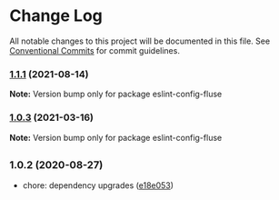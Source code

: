 # Change Log

All notable changes to this project will be documented in this file.
See [Conventional Commits](https://conventionalcommits.org) for commit guidelines.

### [1.1.1](https://github.com/Nayni/fluse/compare/eslint-config-fluse@1.1.0...eslint-config-fluse@1.1.1) (2021-08-14)

**Note:** Version bump only for package eslint-config-fluse





### [1.0.3](https://github.com/Nayni/fluse/compare/eslint-config-fluse@1.0.2...eslint-config-fluse@1.0.3) (2021-03-16)

**Note:** Version bump only for package eslint-config-fluse





## <small>1.0.2 (2020-08-27)</small>

* chore: dependency upgrades ([e18e053](https://github.com/Nayni/fluse/commit/e18e053))

